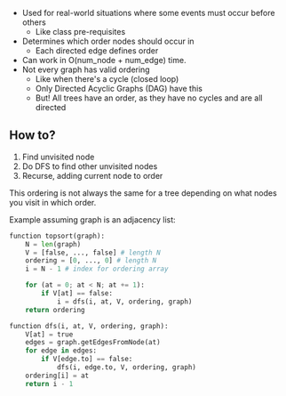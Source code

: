 - Used for real-world situations where some events must occur before others
	- Like class pre-requisites
- Determines which order nodes should occur in
	- Each directed edge defines order
- Can work in O(num_node + num_edge) time.
- Not every graph has valid ordering
	- Like when there's a cycle (closed loop)
	- Only Directed Acyclic Graphs (DAG) have this
	- But! All trees have an order, as they have no cycles and are all directed

## How to?
1. Find unvisited node
2. Do DFS to find other unvisited nodes
3. Recurse, adding current node to order

This ordering is not always the same for a tree depending on what nodes you visit in which order. 

Example assuming graph is an adjacency list:
```python
function topsort(graph):
	N = len(graph)
	V = [false, ..., false] # length N
	ordering = [0, ..., 0] # length N
	i = N - 1 # index for ordering array

	for (at = 0; at < N; at += 1):
		if V[at] == false:
			i = dfs(i, at, V, ordering, graph)
	return ordering

function dfs(i, at, V, ordering, graph):
	V[at] = true
	edges = graph.getEdgesFromNode(at)
	for edge in edges:
		if V[edge.to] == false:
			dfs(i, edge.to, V, ordering, graph)
	ordering[i] = at
	return i - 1
```


